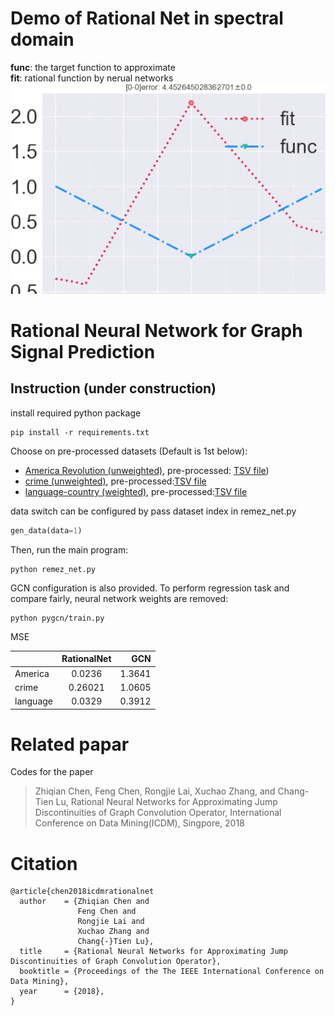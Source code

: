 <!--# Rational Neural Networks (RemezNet)
![remez net](ratnet.png)-->

# Demo of Rational Net in spectral domain
**func**: the target function to approximate  
**fit**: rational function by nerual networks  
![approximation by rational neural networks](demo.gif)

# Rational Neural Network for Graph Signal Prediction


## Instruction (under construction)
install required python package
```
pip install -r requirements.txt  
```

Choose on pre-processed datasets (Default is 1st below): 
- [America Revolution (unweighted)](https://github.com/corybrunson/triadic), pre-processed: [TSV file](http://konect.uni-koblenz.de/networks/brunson_revolution))
- [crime (unweighted)](http://konect.uni-koblenz.de/networks/moreno_crime), pre-processed:[TSV file](http://konect.uni-koblenz.de/networks/moreno_crime)
- [language-country (weighted)](http://www.unicode.org/cldr/charts/25/supplemental/territory_language_information.html), pre-processed:[TSV file](http://konect.uni-koblenz.de/networks/unicodelang)

data switch can be configured by pass dataset index in remez_net.py
```python
gen_data(data=1)
```
Then, run the main program:
```
python remez_net.py  
```
GCN configuration is also provided. To perform regression task and compare fairly, neural network weights are removed:
```
python pygcn/train.py  
```
MSE 

|         | RationalNet           | GCN  |
| ------------- |:-------------:| -----:|
| America      | 0.0236 | 1.3641 |
| crime      | 0.26021      |   1.0605 |
| language | 0.0329      |    0.3912 |

# Related papar
Codes for the paper 
> Zhiqian Chen, Feng Chen, Rongjie Lai, Xuchao Zhang, and Chang-Tien Lu, Rational Neural Networks for Approximating Jump Discontinuities of Graph Convolution Operator, International Conference on Data Mining(ICDM), Singpore, 2018

# Citation
```
@article{chen2018icdmrationalnet
  author    = {Zhiqian Chen and
               Feng Chen and
               Rongjie Lai and
               Xuchao Zhang and
               Chang{-}Tien Lu},
  title     = {Rational Neural Networks for Approximating Jump Discontinuities of Graph Convolution Operator},
  booktitle = {Proceedings of the The IEEE International Conference on Data Mining},
  year      = {2018},
}
```

